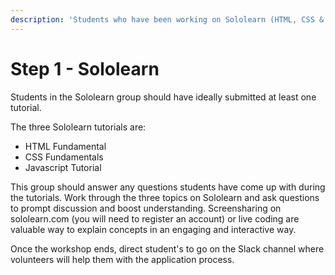 ```yaml
---
description: 'Students who have been working on Sololearn (HTML, CSS & JS)'
---
```


# Step 1 - Sololearn

Students in the Sololearn group should have ideally submitted at least one tutorial. 

The three Sololearn tutorials are:

* HTML Fundamental
* CSS Fundamentals
* Javascript Tutorial

This group should answer any questions students have come up with during the tutorials. Work through the three topics on Sololearn and ask questions to prompt discussion and boost understanding. Screensharing on sololearn.com \(you will need to register an account\) or live coding are valuable way to explain concepts in an engaging and interactive way. 

Once the workshop ends, direct student's to go on the Slack channel where volunteers will help them with the application process.



